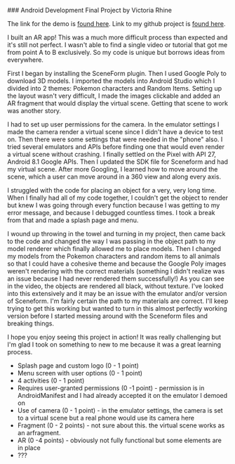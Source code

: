 ﻿﻿### Android Development Final Project by Victoria Rhine

The link for the demo is [found here](https://www.youtube.com/watch?v=O5pkehJopIw&feature=youtu.be).
Link to my github project is [found here](https://github.com/wou-computerscience/android-assignments-Victoria-Rhine/tree/master/vicreality).

I built an AR app! This was a much more difficult process than expected and it's still not perfect. I wasn't able to find a single video or tutorial that got me from point A to B exclusively. So my code is unique but borrows ideas from everywhere. 

First I began by installing the SceneForm plugin. Then I used Google Poly to download 3D models. I imported the models into Android Studio which I divided into 2 themes: Pokemon characters and Random Items. Setting up the layout wasn't very difficult, I made the images clickable and added an AR fragment that would display the virtual scene. Getting that scene to work was another story.

I had to set up user permissions for the camera.  In the emulator settings I made the camera render a virtual scene since I didn't have a device to test on. Then there were some settings that were needed in the "phone" also. I tried several emulators and APIs before finding one that would even render a virtual scene without crashing. I finally settled on the Pixel with API 27, Android 8.1 Google APIs. Then I updated the SDK file for Sceneform and had my virtual scene. After more Googling, I learned how to move around the scene, which a user can move around in a 360 view and along every axis. 

I struggled with the code for placing an object for a very, very long time. When I finally had all of my code together, I couldn't get the object to render but knew I was going through every function because I was getting to my error message, and because I debugged countless times. I took a break from that and made a splash page and menu. 

I wound up throwing in the towel and turning in my project, then came back to the code and changed the way I was passing in the object path to my model renderer which finally allowed me to place models. Then I changed my models from the Pokemon characters and random items to all animals so that I could have a cohesive theme and because the Google Poly images weren't rendering with the correct materials (something I didn't realize was an issue because I had never rendered them successfully!) As you can see in the video, the objects are rendered all black, without texture. I've looked into this extensively and it may be an issue with the emulator and/or version of Sceneform. I'm fairly certain the path to my materials are correct. I'll keep trying to get this working but wanted to turn in this almost perfectly working version before I started messing around with the Sceneform files and breaking things.

I hope you enjoy seeing this project in action! It was really challenging but I'm glad I took on something to new to me because it was a great learning process. 

 - Splash page and custom logo (0 - 1 point)
 - Menu screen with user options (0 - 1 point)
 - 4 activities (0 - 1 point)
 - Requires user-granted permissions (0 -1 point) - permission is in AndroidManifest and I had already accepted it on the emulator I demoed on
 - Use of camera (0 - 1 point) - in the emulator settings, the camera is set to a virtual scene but a real phone would use its camera here
 - Fragment (0 - 2 points) - not sure about this. the virtual scene works as an arfragment.
 - AR (0 -4 points)  - obviously not fully functional but some elements are in place
 - ???
